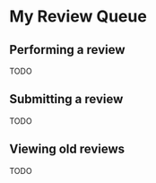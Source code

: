 # My Review Queue

## Performing a review

TODO

## Submitting a review

TODO

## Viewing old reviews

TODO
